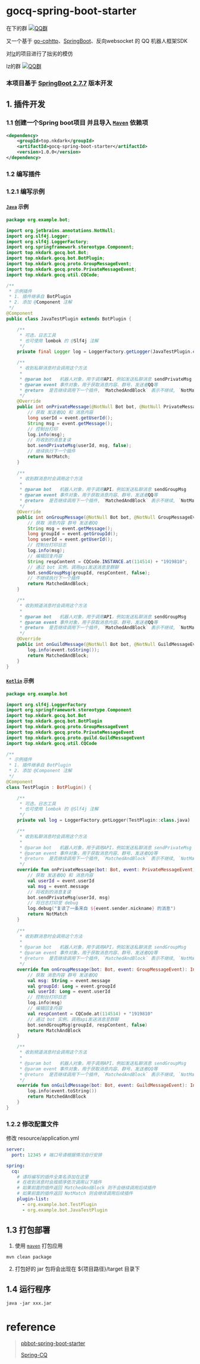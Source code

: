 # gocq-spring-boot-starter

在下的群 [![QQ群](https://img.shields.io/static/v1?label=QQ%E7%BE%A4&message=793140364&color=blue)](https://jq.qq.com/?_wv=1027&k=gDfqoLIi)

又一个基于 [go-cqhttp](https://github.com/Mrs4s/go-cqhttp)、[SpringBoot](https://github.com/spring-projects/spring-boot)、反向websocket 的 QQ 机器人框架SDK

对[lz](https://github.com/lz1998)的项目进行了拙劣的模仿

lz的群 [![QQ群](https://img.shields.io/static/v1?label=QQ%E7%BE%A4&message=335783090&color=blue)](https://jq.qq.com/?_wv=1027&k=5BKAROL)

### 本项目基于 [SpringBoot 2.7.7](https://github.com/spring-projects/spring-boot/tree/v2.7.7) 版本开发

## 1. 插件开发
### 1.1 创建一个Spring boot项目 并且导入 [`Maven`](https://maven.apache.org) 依赖项
```xml
<dependency>
    <groupId>top.nkdark</groupId>
    <artifactId>gocq-spring-boot-starter</artifactId>
    <version>1.0.0</version>
</dependency>
```

### 1.2 编写插件

### 1.2.1 编写示例

#### [`Java`](https://www.java.com) 示例
```java
package org.example.bot;

import org.jetbrains.annotations.NotNull;
import org.slf4j.Logger;
import org.slf4j.LoggerFactory;
import org.springframework.stereotype.Component;
import top.nkdark.gocq.bot.Bot;
import top.nkdark.gocq.bot.BotPlugin;
import top.nkdark.gocq.proto.GroupMessageEvent;
import top.nkdark.gocq.proto.PrivateMessageEvent;
import top.nkdark.gocq.util.CQCode;

/**
 * 示例插件
 * 1. 插件继承自 BotPlugin
 * 2. 添加 @Component 注解
 */
@Component
public class JavaTestPlugin extends BotPlugin {

    /**
     * 可选，日志工具
     * 也可使用 lombok 的 @Slf4j 注解
     */
    private final Logger log = LoggerFactory.getLogger(JavaTestPlugin.class);

    /**
     * 收到私聊消息时会调用这个方法
     * 
     * @param bot   机器人对象，用于调用API，例如发送私聊消息 sendPrivateMsg
     * @param event 事件对象，用于获取消息内容、群号、发送者QQ等
     * @return  是否继续调用下一个插件, `MatchedAndBlock` 表示不继续, `NotMatch` 表示继续
     */
    @Override
    public int onPrivateMessage(@NotNull Bot bot, @NotNull PrivateMessageEvent event) {
        // 获取 发送者QQ 和 消息内容
        long userId = event.getUserId();
        String msg = event.getMessage();
        // 控制台打印
        log.info(msg);
        // 将收到的消息复读
        bot.sendPrivateMsg(userId, msg, false);
        // 继续执行下一个插件
        return NotMatch;
    }

    /**
     * 收到群消息时会调用这个方法
     * 
     * @param bot   机器人对象，用于调用API，例如发送私聊消息 sendGroupMsg
     * @param event 事件对象，用于获取消息内容、群号、发送者QQ等
     * @return  是否继续调用下一个插件, `MatchedAndBlock` 表示不继续, `NotMatch` 表示继续
     */
    @Override
    public int onGroupMessage(@NotNull Bot bot, @NotNull GroupMessageEvent event) {
        // 获取 消息内容 群号 发送者QQ
        String msg = event.getMessage();
        long groupId = event.getGroupId();
        long userId = event.getUserId();
        // 控制台打印日志
        log.info(msg);
        // 编辑回复内容
        String respContent = CQCode.INSTANCE.at(114514) + "1919810";
        // 通过 bot 实例，调用api发送消息至群聊
        bot.sendGroupMsg(groupId, respContent, false);
        // 不继续执行下一个插件
        return MatchedAndBlock;
    }

    /**
     * 收到频道消息时会调用这个方法
     * 
     * @param bot   机器人对象，用于调用API，例如发送私聊消息 sendGroupMsg
     * @param event 事件对象，用于获取消息内容、群号、发送者QQ等
     * @return  是否继续调用下一个插件, `MatchedAndBlock` 表示不继续, `NotMatch` 表示继续
     */
    @Override
    public int onGuildMessage(@NotNull Bot bot, @NotNull GuildMessageEvent event) {
        log.info(event.toString());
        return MatchedAndBlock;
    }
}
```

#### [`Kotlin`](https://kotlinlang.org/) 示例
```kotlin
package org.example.bot

import org.slf4j.LoggerFactory
import org.springframework.stereotype.Component
import top.nkdark.gocq.bot.Bot
import top.nkdark.gocq.bot.BotPlugin
import top.nkdark.gocq.proto.GroupMessageEvent
import top.nkdark.gocq.proto.PrivateMessageEvent
import top.nkdark.gocq.proto.guild.GuildMessageEvent
import top.nkdark.gocq.util.CQCode

/**
 * 示例插件
 * 1. 插件继承自 BotPlugin
 * 2. 添加 @Component 注解
 */
@Component
class TestPlugin : BotPlugin() {

    /**
     * 可选，日志工具
     * 也可使用 lombok 的 @Slf4j 注解
     */
    private val log = LoggerFactory.getLogger(TestPlugin::class.java)

    /**
     * 收到私聊消息时会调用这个方法
     * 
     * @param bot   机器人对象，用于调用API，例如发送私聊消息 sendPrivateMsg
     * @param event 事件对象，用于获取消息内容、群号、发送者QQ等
     * @return  是否继续调用下一个插件, `MatchedAndBlock` 表示不继续, `NotMatch` 表示继续
     */
    override fun onPrivateMessage(bot: Bot, event: PrivateMessageEvent): Int {
        // 获取 发送者QQ 和 消息内容
        val userId = event.userId
        val msg = event.message
        // 将收到的消息复读
        bot.sendPrivateMsg(userId, msg)
        // 将日志打印至 debug
        log.debug("复读了一条来自 ${event.sender.nickname} 的消息")
        return NotMatch
    }
    
    /**
     * 收到群消息时会调用这个方法
     * 
     * @param bot   机器人对象，用于调用API，例如发送私聊消息 sendGroupMsg
     * @param event 事件对象，用于获取消息内容、群号、发送者QQ等
     * @return  是否继续调用下一个插件, `MatchedAndBlock` 表示不继续, `NotMatch` 表示继续
     */
    override fun onGroupMessage(bot: Bot, event: GroupMessageEvent): Int {
        // 获取 消息内容 群号 发送者QQ
        val msg: String = event.message
        val groupId: Long = event.groupId
        val userId: Long = event.userId
        // 控制台打印日志
        log.info(msg)
        // 编辑回复内容
        val respContent = CQCode.at(114514) + "1919810"
        // 通过 bot 实例，调用api发送消息至群聊
        bot.sendGroupMsg(groupId, respContent, false)
        return MatchAndBlock
    }

    /**
     * 收到频道消息时会调用这个方法
     * 
     * @param bot   机器人对象，用于调用API，例如发送私聊消息 sendGroupMsg
     * @param event 事件对象，用于获取消息内容、群号、发送者QQ等
     * @return  是否继续调用下一个插件, `MatchedAndBlock` 表示不继续, `NotMatch` 表示继续
     */
    override fun onGuildMessage(bot: Bot, event: GuildMessageEvent): Int {
        log.info(event.toString())
        return MatchedAndBlock
    }
}
```
### 1.2.2 修改配置文件

修改 resource/application.yml
```yaml
server:
  port: 12345 # 端口号请根据情况自行安排

spring:
  cq:
    # 请将编写的插件全类名添加在这里
    # 在收到消息时会按顺序依次调用以下插件
    # 如果前面的插件返回 MatchedAndBlock 则不会继续调用后续插件
    # 如果前面的插件返回 NotMatch 则会继续调用后续插件
    plugin-list:
      - org.example.bot.TestPlugin
      - org.example.bot.JavaTestPlugin
```

## 1.3 打包部署
1. 使用 [`maven`](https://maven.apache.org) 打包应用
```shell
mvn clean package
```

2. 打包好的 jar 包将会出现在 ${项目路径}/target 目录下

## 1.4 运行程序
```shell
java -jar xxx.jar
```

# reference
> [pbbot-spring-boot-starter](https://github.com/ProtobufBot/pbbot-spring-boot-starter)
> 
> [Spring-CQ](https://github.com/lz1998/Spring-CQ/tree/jar)